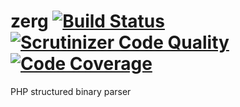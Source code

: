 zerg [![Build Status](https://travis-ci.org/klermonte/zerg.svg)](https://travis-ci.org/klermonte/zerg) [![Scrutinizer Code Quality](https://scrutinizer-ci.com/g/klermonte/zerg/badges/quality-score.png?b=master)](https://scrutinizer-ci.com/g/klermonte/zerg/?branch=master) [![Code Coverage](https://scrutinizer-ci.com/g/klermonte/zerg/badges/coverage.png?b=master)](https://scrutinizer-ci.com/g/klermonte/zerg/?branch=master)
====

PHP structured binary parser
